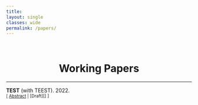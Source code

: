 ```yaml
---
title: 
layout: single
classes: wide
permalink: /papers/
---
```

<br/> 

<!-- Google Tag Manager (noscript) -->
<noscript><iframe src="https://www.googletagmanager.com/ns.html?id=GTM-PNS829G"
height="0" width="0" style="display:none;visibility:hidden"></iframe></noscript>
<!-- End Google Tag Manager (noscript) -->

# <center> Working Papers </center>
- - -

**TEST** (with TEEST). 2022.<br/>
<small>[ <a href="#/" onclick="visib('log0')">Abstract</a> | [Draft][] ] </small>

<div id="log0" style="display: none; text-align: justify; line-height: 1.2" ><small>
asdfasdf
</small><br><br/></div>

[design-based-arxiv]: https://arxiv.org/pdf/2008.00602.pdf
